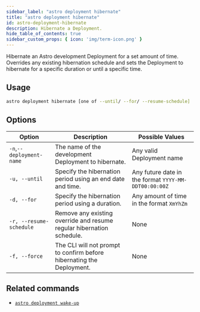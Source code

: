 ```yaml
---
sidebar_label: "astro deployment hibernate"
title: "astro deployment hibernate"
id: astro-deployment-hibernate
description: Hibernate a Deployment.
hide_table_of_contents: true
sidebar_custom_props: { icon: 'img/term-icon.png' }
---
```


Hibernate an Astro development Deployment for a set amount of time. Overrides any existing hibernation schedule and sets the Deployment to hibernate for a specific duration or until a specific time. 

## Usage

```sh
astro deployment hibernate [one of --until/ --for/ --resume-schedule]
```

## Options

| Option                   | Description                                                           | Possible Values                                      |
| ------------------------ | --------------------------------------------------------------------- | ---------------------------------------------------- |
| `-n`,`--deployment-name` | The name of the development Deployment to hibernate.                  | Any valid Deployment name                            |
| `-u, --until`            | Specify the hibernation period using an end date and time.            | Any future date in the format `YYYY-MM-DDT00:00:00Z` |
| `-d, --for`              | Specify the hibernation period using a duration.                      | Any amount of time in the format `XmYhZm`            |
| `-r, --resume-schedule`  | Remove any existing override and resume regular hibernation schedule. | None                                                 |
| `-f, --force`            | The CLI will not prompt to confirm before hibernating the Deployment. | None                                                 |

## Related commands 

- [`astro deployment wake-up`](astro-deployment-wake-up.md)